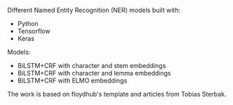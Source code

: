 Different Named Entity Recognition (NER) models built with:
* Python
* Tensorflow
* Keras


Models:
- BiLSTM+CRF with character and stem embeddings
- BiLSTM+CRF with character and lemma embeddings
- BiLSTM+CRF with ELMO embeddings

The work is based on floydhub's template and articles from Tobias Sterbak.

